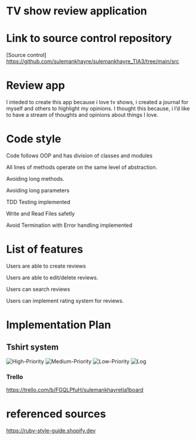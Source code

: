 # TV show review application

# Link to source control repository 

[Source control] https://github.com/sulemankhayre/sulemankhayre_TIA3/tree/main/src


#  Review  app

I inteded to create this app because i love tv shows, i created a journal for myself and others to highlight my opinions. I thought this because, i l’d like to have a stream of thoughts and opinions about things I love.


# Code style 

Code follows OOP and has division of classes and modules

All lines of methods operate on the same level of abstraction.

Avoiding long methods.

Avoiding long parameters

TDD Testing implemented

Write and Read Files safetly 

Avoid Termination with Error handling implemented

# List of features

Users are able to create reviews

Users are able to edit/delete reviews.

Users can  search reviews

Users can implement rating system for reviews.


# Implementation Plan

## Tshirt system 

![High-Priority](./docs/High-pri.png)
![Medium-Priority](./docs/Med-pri.png)
![Low-Priority](./docs/Low-pri.png)
![Log](./docs/Log.png)

### Trello

https://trello.com/b/FGQLPfuH/sulemankhayretia1board




















# referenced sources 

https://ruby-style-guide.shopify.dev


